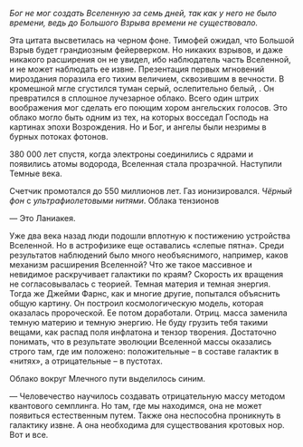 
_Бог не мог создать Вселенную за семь дней, так как у него не было времени, ведь до Большого Взрыва времени не существовало._

Эта цитата высветилась на черном фоне. Тимофей ожидал, что Большой Взрыв будет грандиозным фейерверком. Но никаких взрывов, и даже никакого расширения он не увидел, ибо наблюдатель часть Вселенной, и не может наблюдать ее извне.  Презентация первых мгновений мироздания поразила его тихим величием, сквозившим в вечности. В кромешной мгле сгустился туман серый, ослепительно белый, . Он превратился в сплошное лучезарное облако. Всего один штрих воображения мог сделать его поющим хором ангельских голосов. Это облако могло быть одним из тех, на которых восседал Господь на картинах эпохи Возрождения. Но и Бог, и ангелы были незримы в бурных потоках фотонов.

380 000 лет спустя, когда электроны соединились с ядрами и появились атомы водорода, Вселенная стала прозрачной. Наступили Темные века.

Счетчик промотался до 550 миллионов лет. Газ ионизировался. _Чёрный фон_ с _ультрафиолетовыми нитями_. Облака тензионов

— Это Ланиакея. 

Уже два века назад люди подошли вплотную к постижению устройства Вселенной. Но в астрофизике еще оставались «слепые пятна». Среди результатов наблюдений было много необъяснимого, например, каков механизм расширения Вселенной? Что же такое массивное и невидимое раскручивает галактики по краям? Скорость их вращения не согласовывалась с теорией.  Темная материя и темная энергия. Тогда же Джейми Фарнс, как и многие другие, попытался объяснить общую картину. Он построил космологическую модель, которая оказалась пророческой. Ее потом доработали. Отриц. масса заменила темную материю и темную энергию. Не буду грузить тебя такими вещами, как распад поля инфлатона и тензор творения. Достаточно понимать, что в результате эволюции Вселенной массы оказались строго там, где им положено: положительные – в составе галактик в «нитях», а отрицательные – в пустотах. 

Облако вокруг Млечного пути выделилось синим.

— Человечество научилось создавать отрицательную массу методом квантового семплинга. Но там, где мы находимся, она не может появиться естественным путем. Также она неспособна проникнуть в галактику извне. А она необходима для существования кротовых нор. Вот и все.

